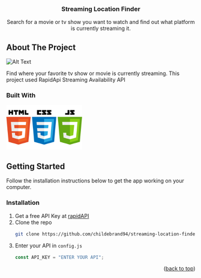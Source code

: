 <a name="readme-top"></a>

<h3 align="center">Streaming Location Finder</h3>

  <p align="center">
     Search for a movie or tv show you want to watch and find out what platform is currently streaming it. 
  </p>
</div>

<!-- ABOUT THE PROJECT -->

## About The Project

![Alt Text](readMe-Video/ReadMeDemo.gif)

Find where your favorite tv show or movie is currently streaming. This project used RapidApi Streaming Availability API

### Built With

<img width=40% src="images/built_with.png">

<!-- GETTING STARTED -->

## Getting Started

Follow the installation instructions below to get the app working on your computer.

### Installation

1. Get a free API Key at [rapidAPI](https://rapidapi.com/movie-of-the-night-movie-of-the-night-default/api/streaming-availability)
2. Clone the repo
   ```sh
   git clone https://github.com/childebrand94/streaming-location-finder.git
   ```
3. Enter your API in `config.js`
   ```js
   const API_KEY = "ENTER YOUR API";
   ```
   <p align="right">(<a href="#readme-top">back to top</a>)</p>
